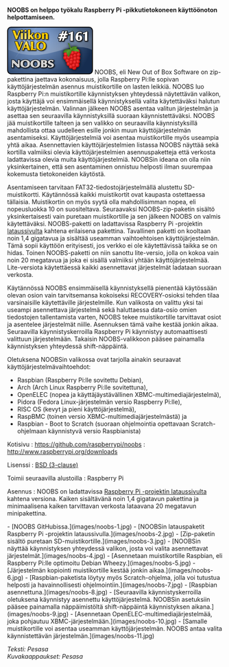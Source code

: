 <!--
Title: NOOBS
Week: 4x05
Number: 161
Date: 2014/01/26
Pageimage: valo161-noobs.png
Tags: Raspberry Pi,Käyttöjärjestelmä
-->

**NOOBS on helppo työkalu Raspberry Pi -pikkutietokoneen käyttöönoton
helpottamiseen.**

![](images/valo161-noobs.png "fig:valo161-noobs.png") NOOBS, eli New Out of Box
Software on zip-pakettina jaettava kokonaisuus, jolla Raspberry Pi:lle
sopivan käyttöjärjestelmän asennus muistikortille on lasten leikkiä.
NOOBS luo Raspberry Pi:n muistikortille käynnistyksen yhteydessä
näytettävän valikon, josta käyttäjä voi ensimmäisellä käynnistyksellä
valita käytettäväksi halutun käyttöjärjestelmän. Valinnan jälkeen NOOBS
asentaa valitun järjestelmän ja asettaa sen seuraavilla käynnistyksillä
suoraan käynnistettäväksi. NOOBS jää muistikortille talteen ja sen
valikko on seuraavilla käynnistyksillä mahdollista ottaa uudelleen
esille jonkin muun käyttöjärjestelmän asentamiseksi. Käyttöjärjestelmiä
voi asentaa muistikortille myös useampia yhtä aikaa. Asennettavien
käyttöjärjestelmien listassa NOOBS näyttää sekä kortilla valmiiksi
olevia käyttöjärjestelmien asennuspaketteja että verkosta ladattavissa
olevia muita käyttöjärjestelmiä. NOOBSin ideana on olla niin
yksinkertainen, että sen asentaminen onnistuu helposti ilman suurempaa
kokemusta tietokoneiden käytöstä.

Asentamiseen tarvitaan FAT32-tiedostojärjestelmällä alustettu
SD-muistikortti. Käytännössä kaikki muistikortit ovat kaupasta
ostettaessa tällaisia. Muistikortin on myös syytä olla mahdollisimman
nopea, eli nopeusluokka 10 on suositeltava. Seuraavaksi
NOOBS-zip-paketin sisältö yksinkertaisesti vain puretaan muistikortille
ja sen jälkeen NOOBS on valmis käytettäväksi. NOOBS-paketti on
ladattavissa Raspberry Pi -projektin
[lataussivulta](http://www.raspberrypi.org/downloads) kahtena erilaisena
pakettina. Tavallinen paketti on kooltaan noin 1,4 gigatavua ja sisältää
useamman vaihtoehtoisen käyttöjärjestelmän. Tämä sopii käyttöön
erityisesti, jos verkko ei ole käytettävissä taikka se on hidas. Toinen
NOOBS-paketti on niin sanottu lite-versio, jolla on kokoa vain noin 20
megatavua ja joka ei sisällä valmiiksi yhtään käyttöjärjestelmää.
Lite-versiota käytettäessä kaikki asennettavat järjestelmät ladataan
suoraan verkosta.

Käytännössä NOOBS ensimmäisellä käynnistyksellä pienentää käytössään
olevan osion vain tarvitsemansa kokoiseksi RECOVERY-osioksi tehden tilaa
varsinaisille käytettäville järjestelmille. Kun valikosta on valittu
yksi tai useampi asennettava järjestelmä sekä haluttaessa data-osio
omien tiedostojen tallentamista varten, NOOBS tekee muistikortille
tarvittavat osiot ja asentelee järjestelmät niille. Asennuksen tämä
vaihe kestää jonkin aikaa. Seuraavilla käynnistyskerroilla Raspberry Pi
käynnistyy automaattisesti valittuun järjestelmään. Takaisin
NOOBS-valikkoon pääsee painamalla käynnistyksen yhteydessä
shift-näppäintä.

Oletuksena NOOBSin valikossa ovat tarjolla ainakin seuraavat
käyttöjärjestelmävaihtoehdot:

-   Raspbian (Raspberry Pi:lle sovitettu Debian),
-   Arch (Arch Linux Raspberry Pi:lle sovitettuna),
-   OpenELEC (nopea ja käyttäjäystävällinen XBMC-multimediajärjestelmä),
-   Pidora (Fedora Linux-järjestelmän versio Raspberry Pi:lle),
-   RISC OS (kevyt ja pieni käyttöjärjestelmä),
-   RaspBMC (toinen versio XBMC-multimediajärjestelmästä) ja
-   Raspbian - Boot to Scratch (suoraan ohjelmointia opettavaan
    Scratch-ohjelmaan käynnistyvä versio Raspbianista)

Kotisivu
:   <https://github.com/raspberrypi/noobs>
:   <http://www.raspberrypi.org/downloads>

Lisenssi
:   [BSD (3-clause)](http://opensource.org/licenses/BSD-3-Clause)

Toimii seuraavilla alustoilla
:   Raspberry Pi

Asennus
:   NOOBS on ladattavissa [Raspberry Pi -projektin
    lataussivulta](http://www.raspberrypi.org/downloads) kahtena
    versiona. Kaiken sisältävänä noin 1,4 gigatavun pakettina ja
    minimaalisena kaiken tarvittavan verkosta lataavana 20 megatavun
    minipakettina.

<div class="psgallery" markdown="1">
-   [NOOBS GitHubissa.](images/noobs-1.jpg)
-   [NOOBSin latauspaketit Raspberry Pi -projektin
    lataussivulla.](images/noobs-2.jpg)
-   [Zip-paketin sisältö puretaan
    SD-muistikortille.](images/noobs-3.jpg)
-   [NOOBSin näyttää käynnistyksen yhteydessä valikon, josta voi valita
    asennettavat järjestelmät.](images/noobs-4.jpg)
-   [Asennetaan muistikortille Raspbian, eli Raspberry Pi:lle optimoitu
    Debian Wheezy.](images/noobs-5.jpg)
-   [Järjestelmän kopiointi muistikortille kestää jonkin
    aikaa.](images/noobs-6.jpg)
-   [Raspbian-paketista löytyy myös Scratch-ohjelma, jolla voi tutustua
    helposti ja havainnollisesti ohjelmointiin.](images/noobs-7.jpg)
-   [Raspbian asennettuna.](images/noobs-8.jpg)
-   [Seuraavilla käynnistyskerroilla oletuksena käynnistyy asennettu
    käyttöjärjestelmä. NOOBSin asetuksiin pääsee painamalla
    näppäimistöltä shift-näppäintä käynnistyksen
    aikana.](images/noobs-9.jpg)
-   [Asennetaan OpenELEC-multimediajärjestelmää, joka pohjautuu
    XBMC-järjestelmään.](images/noobs-10.jpg)
-   [Samalle muistikortille voi asentaa useamman käyttöjärjestelmän.
    NOOBS antaa valita käynnistettävän
    järjestelmän.](images/noobs-11.jpg)
</div>

*Teksti: Pesasa* <br />
*Kuvakaappaukset: Pesasa*

